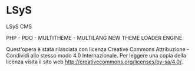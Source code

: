# LSyS
LSyS CMS

PHP - PDO - MULTITHEME - MULTILANG
NEW THEME LOADER ENGINE

Quest'opera è stata rilasciata con licenza Creative Commons Attribuzione - Condividi allo stesso modo 4.0 Internazionale. Per leggere una copia della licenza visita il sito web http://creativecommons.org/licenses/by-sa/4.0/.
